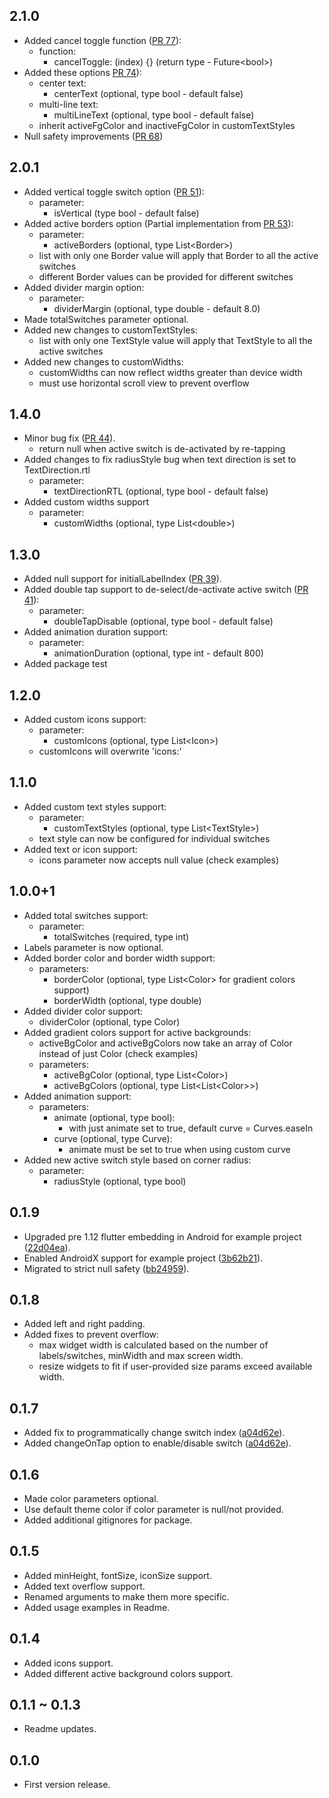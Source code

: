 ## 2.1.0
* Added cancel toggle function ([PR 77](https://github.com/PramodJoshi/toggle_switch/pull/77/files)):
    - function:
        - cancelToggle: (index) {} (return type - Future\<bool>)
* Added these options [PR 74](https://github.com/PramodJoshi/toggle_switch/pull/74/files)):
    - center text:
        - centerText (optional, type bool - default false)
    - multi-line text:
        - multiLineText (optional, type bool - default false)
    - inherit activeFgColor and inactiveFgColor in customTextStyles
* Null safety improvements ([PR 68](https://github.com/PramodJoshi/toggle_switch/pull/68/files))

## 2.0.1
* Added vertical toggle switch option ([PR 51](https://github.com/PramodJoshi/toggle_switch/pull/51/files)):
    - parameter:
        - isVertical (type bool - default false)
* Added active borders option (Partial implementation from [PR 53](https://github.com/PramodJoshi/toggle_switch/pull/53/files)):
    - parameter:
        - activeBorders (optional, type List\<Border>)
    - list with only one Border value will apply that Border to all the active switches
    - different Border values can be provided for different switches
* Added divider margin option:
    - parameter:
        - dividerMargin (optional, type double - default 8.0)        
* Made totalSwitches parameter optional. 
* Added new changes to customTextStyles:
    - list with only one TextStyle value will apply that TextStyle to all the active switches
* Added new changes to customWidths:
    - customWidths can now reflect widths greater than device width
    - must use horizontal scroll view to prevent overflow
        
## 1.4.0
* Minor bug fix ([PR 44](https://github.com/PramodJoshi/toggle_switch/pull/44)).
    - return null when active switch is de-activated by re-tapping
* Added changes to fix radiusStyle bug when text direction is set to TextDirection.rtl
    - parameter:
        - textDirectionRTL (optional, type bool - default false)
* Added custom widths support
    - parameter:
        - customWidths (optional, type List\<double>)

## 1.3.0
* Added null support for initialLabelIndex ([PR 39](https://github.com/PramodJoshi/toggle_switch/pull/39/commits)).
* Added double tap support to de-select/de-activate active switch ([PR 41](https://github.com/PramodJoshi/toggle_switch/pull/41)):
    - parameter:
        - doubleTapDisable (optional, type bool - default false)
* Added animation duration support:
    - parameter:
        - animationDuration (optional, type int - default 800)
* Added package test
    
## 1.2.0
* Added custom icons support:
    - parameter:
        - customIcons (optional, type List\<Icon>)
    - customIcons will overwrite 'icons:'
    
## 1.1.0
* Added custom text styles support:
    - parameter:
        - customTextStyles (optional, type List\<TextStyle>)
    - text style can now be configured for individual switches
* Added text or icon support:
    - icons parameter now accepts null value (check examples)

## 1.0.0+1
* Added total switches support:
    - parameter:
        - totalSwitches (required, type int)
* Labels parameter is now optional.
* Added border color and border width support: 
    - parameters:
        - borderColor (optional, type List\<Color> for gradient colors support)
        - borderWidth (optional, type double)
* Added divider color support:
    - dividerColor (optional, type Color)
* Added gradient colors support for active backgrounds:
    - activeBgColor and activeBgColors now take an array of Color instead of just Color (check examples)
    - parameters:
        - activeBgColor (optional, type List\<Color>)
        - activeBgColors (optional, type List\<List\<Color>>)
* Added animation support:
    - parameters:
        - animate (optional, type bool):
            - with just animate set to true, default curve = Curves.easeIn
        - curve (optional, type Curve):
            - animate must be set to true when using custom curve
* Added new active switch style based on corner radius:
    - parameter:
        - radiusStyle (optional, type bool)

## 0.1.9
* Upgraded pre 1.12 flutter embedding in Android for example project ([22d04ea](https://github.com/PramodJoshi/toggle_switch/pull/24/commits/22d04ea4b9ffa83a8d0764d2d8a7e45923888b40)).
* Enabled AndroidX support for example project ([3b62b21](https://github.com/PramodJoshi/toggle_switch/pull/24/commits/3b62b217222a8a7d7d243b4ff7211a7867764650)).
* Migrated to strict null safety ([bb24959](https://github.com/PramodJoshi/toggle_switch/pull/24/commits/bb24959b9e95634b411b1159b85eca6fac756db5)).
    
## 0.1.8
* Added left and right padding. 
* Added fixes to prevent overflow:
    - max widget width is calculated based on the number of labels/switches, minWidth and max screen width.
    - resize widgets to fit if user-provided size params exceed available width.

## 0.1.7
* Added fix to programmatically change switch index ([a04d62e](https://github.com/PramodJoshi/toggle_switch/pull/8/commits/a04d62e3c0630785ad2b9dd66b2226a68bed57e2)). 
* Added changeOnTap option to enable/disable switch ([a04d62e](https://github.com/PramodJoshi/toggle_switch/pull/8/commits/a04d62e3c0630785ad2b9dd66b2226a68bed57e2)).

## 0.1.6
* Made color parameters optional. 
* Use default theme color if color parameter is null/not provided.
* Added additional gitignores for package.

## 0.1.5
* Added minHeight, fontSize, iconSize support.
* Added text overflow support.
* Renamed arguments to make them more specific.
* Added usage examples in Readme.

## 0.1.4
* Added icons support.
* Added different active background colors support.

## 0.1.1 ~ 0.1.3
* Readme updates.

## 0.1.0
* First version release.